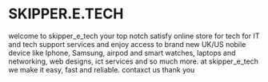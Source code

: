 # SKIPPER.E.TECH
welcome to skipper_e_tech your top notch satisfy online store for tech for IT and tech support services and enjoy access to brand new UK/US nobile device like Iphone, Samsung, airpod and smart watches, laptops and networking, web designs, ict services and so much more. at skipper_e_tech we make it easy, fast and reliable. contaxct us thank you
